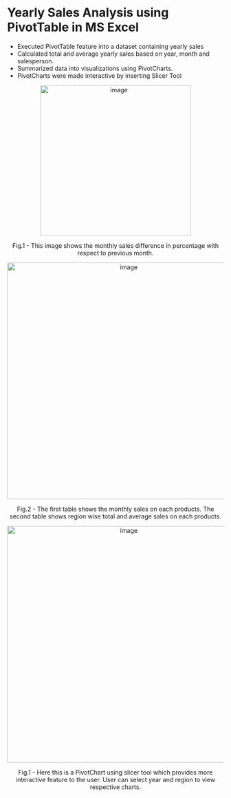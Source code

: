 # <b>Yearly Sales Analysis using PivotTable in MS Excel</b>


  - Executed PivotTable feature into a dataset containing yearly sales
  - Calculated total and average yearly sales based on year, month and salesperson.
  - Summarized data into visualizations using PivotCharts.
  - PivotCharts were made interactive by inserting Slicer Tool
 
 <p align = "center"
<kbd><img width="350" alt="image" src="https://user-images.githubusercontent.com/37918840/185757236-9524b03a-52fb-42ab-8ebf-8c8b8fb85cd0.PNG"></kbd></p>
<p align="center">Fig.1 - This image shows the monthly sales difference in percentage with respect to previous month.</p> 

<p align = "center"
<kbd><img width="550" align="center" alt="image" src="https://user-images.githubusercontent.com/37918840/185757668-c76bf0e2-b6cd-4ffb-a4b2-a7c8f2e17aae.PNG"></kbd></p>
<p align="center">Fig.2 - The first table shows the monthly sales on each products. The second table shows region wise total and average sales on each products. </p> 

 <p align = "center"
<kbd><img width="550" alt="image" src="https://user-images.githubusercontent.com/37918840/185757428-7aef898e-da4d-4721-a623-87229d877d27.png"></kbd></p>
<p align="center">Fig.1 - Here this is a PivotChart using slicer tool which provides more interactive feature to the user. User can select year and region to view respective charts.</p>




